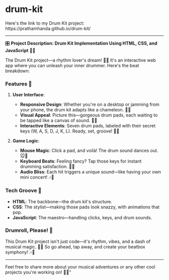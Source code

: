 # drum-kit
<p>
  Here's the link to my Drum Kit project: https://prathamhanda.github.io/drum-kit/

---

🎛️ **Project Description: Drum Kit Implementation Using HTML, CSS, and JavaScript** 🎵🌐

The Drum Kit project—a rhythm lover's dream! 🥁💡 It's an interactive web app where you can unleash your inner drummer. Here's the beat breakdown:

### Features 🚀

1. **User Interface**:
    - **Responsive Design**: Whether you're on a desktop or jamming from your phone, the drum kit adapts like a chameleon. 🦎📱
    - **Visual Appeal**: Picture this—gorgeous drum pads, each waiting to be tapped like a canvas of sound. 🎨🤩
    - **Interactive Elements**: Seven drum pads, labeled with their secret keys (W, A, S, D, J, K, L). Ready, set, groove! 🎹🔥

2. **Game Logic**:
    - **Mouse Magic**: Click a pad, and voilà! The drum sound dances out. 🐭🎵
    - **Keyboard Beats**: Feeling fancy? Tap those keys for instant drumming satisfaction. 🎹🎩
    - **Audio Bliss**: Each hit triggers a unique sound—like having your own mini concert! 🎶🎤

### Tech Groove 🎸

- **HTML**: The backbone—the drum kit's structure.
- **CSS**: The stylist—making those pads look snazzy, with animations that pop.
- **JavaScript**: The maestro—handling clicks, keys, and drum sounds.

### Drumroll, Please! 🥁

This Drum Kit project isn't just code—it's rhythm, vibes, and a dash of musical magic. 🌟🎹 So go ahead, tap away, and create your beatbox symphony! 🎶🤘

---

Feel free to share more about your musical adventures or any other cool projects you're working on! 🎸🤓"
</p>
